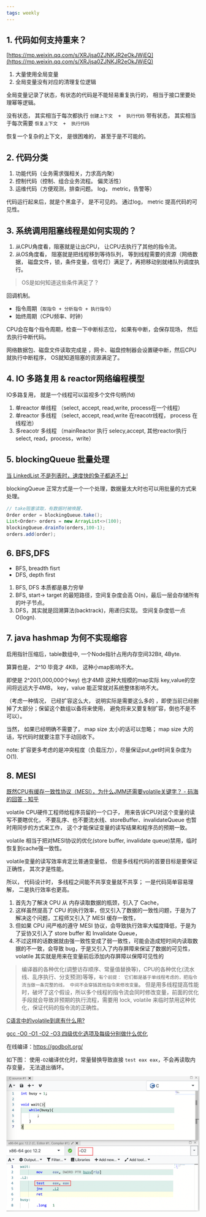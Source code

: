 ```yaml
---
tags: weekly
---
```



## 1. 代码如何支持重来？

[https://mp.weixin.qq.com/s/XRJjsa0ZJNKJR2eOkJWjEQ](https://mp.weixin.qq.com/s/XRJjsa0ZJNKJR2eOkJWjEQ)

1. 大量使用全局变量
2. 全局变量没有对应的清理复位逻辑

全局变量记录了状态，有状态的代码是不能轻易重复执行的， 相当于接口里要处理幂等逻辑。

没有状态， 其实相当于每次都执行 `创建上下文  +  执行代码`
带有状态， 其实相当于每次需要   `恢复上下文  +  执行代码`

恢复一个复杂的上下文， 是很困难的， 甚至于是不可能的。


## 2. 代码分类

1. 功能代码（业务需求强相关，力求高内聚）
2. 控制代码（控制、组合业务流程。 偏灵活性）
3. 运维代码（方便观测，排查问题。 log， metric，告警等）

代码运行起来后，就是个黑盒子， 是不可见的。 
通过log， metric 提高代码的可见性。


## 3. 系统调用阻塞线程是如何实现的？

1. 从CPU角度看，阻塞就是让出CPU， 让CPU去执行了其他的指令流。 
2. 从OS角度看， 阻塞就是把线程移到等待队列， 等到线程需要的资源（网络数据，
磁盘文件，锁，条件变量，信号灯）满足了，再把移动到就绪队列调度执行。

> OS是如何知道这些条件满足了？

回调机制。

- 指令周期（`取指令 + 分析指令 + 执行指令`）
- 始终周期（CPU频率、时钟）

CPU会在每个指令周期，检查一下中断标志位， 如果有中断，会保存现场，
然后去执行中断代码。

网络数据包、磁盘文件读取完成是 ，网卡、磁盘控制器会设置硬中断，然后CPU就执行中断程序，
OS就知道阻塞的资源满足了。


## 4. IO 多路复用 &  reactor网络编程模型

IO多路复用， 就是一个线程可以监视多个文件句柄(fd)

1. 单reactor  单线程 （select, accept, read,write, process在一个线程） 
2. 单reactor  多线程 （select, accept, read,write 在reacotr线程， process 在线程池）
3. 多reacotr  多线程 （mainReactor 执行 selecy,accept, 其他reactor执行 select, read，process，write）



## 5. blockingQueue 批量处理

[当 LinkedList 不是列表时，速度快的兔子都追不上!](https://mp.weixin.qq.com/s/DQxo8lVHABf0_XM514hGqw)

blockingQueue 正常方式是一个一个处理，数据量太大时也可以用批量的方式来处理。

```java
// take阻塞读取，有数据时被唤醒，
Order order = blockingQueue.take();
List<Order> orders = new ArrayList<>(100);
blockingQueue.drainTo(orders,100-1);
orders.add(order);
```

## 6. BFS,DFS

- BFS, breadth fisrt
- DFS, depth first

1. BFS, DFS 本质都是暴力穷举
2. BFS, start-> target 的最短路径，空间复杂度会高 O(n)，最后一层会存储所有的叶子节点。
3. DFS，其实就是回溯算法(backtrack)，用递归实现。  空间复杂度低一点 O(logn).


## 7. java hashmap 为何不实现缩容

启用指针压缩后，table数组中, 一个Node指针占用内存空间32Bit, 4Byte.

算算也是， 2^10 毕竟才 4KB， 这种小map影响不大。

即使是 2^20(1,000,000个key) 也才4MB 这种大规模的map实际 key,value的空间将远远大于4MB， key，value 能正常就对系统整体影响不大。

（考虑一种情况， 已经扩容这么大， 说明实际是需要这么多的 ，即使当前已经删掉了大部分；保留这个数组以备将来使用， 避免将来又要复制扩容，倒也不是不可以）。


当然， 如果已经明确不需要了， map size 太小的话可以忽略； map size 大的话，写代码时就要注意下手动回收下。

note: 扩容更多考虑的是冲突程度（负载压力），尽量保证put,get时间复杂度为O(1).



## 8. MESI

[既然CPU有缓存一致性协议（MESI），为什么JMM还需要volatile关键字？ - 码海的回答 - 知乎](https://www.zhihu.com/question/296949412/answer/2709967017)


volatile CPU硬件工程师给程序员留的一个口子， 用来告诉CPU对这个变量的读写不要瞎优化， 不要乱序、也不要流水线、storeBuffer、invalidateQueue 也暂时用同步的方式来工作， 这个才能保证变量的读写结果和程序员的预期一致。

volatile 相当于把对MESI协议的优化(store buffer, invalidate queue)禁用，临时恢复到cache强一致性。 

volatile变量的读写效率肯定比普通变量低， 但是多线程代码的首要目标是要保证正确性， 其次才是性能。

所以， 代码设计时， 多线程之间能不共享变量就不共享； 一是代码简单容易理解， 二是执行效率也更高。



1. 首先为了解决 CPU 从 内存读取数据的瓶颈，引入了 Cache，
2. 这样虽然提高了 CPU 的执行效率，但又引入了数据的一致性问题，于是为了解决这个问题，工程师又引入了 MESI 缓存一致性，
3. 但如果 CPU 间严格的遵守 MESI 协议，会导致执行效率大幅度降低，于是为了妥协又引入了 store buffer 和 Invalidate Queue，
4. 不过这样的话数据就由强一致性变成了弱一致性，可能会造成短时间内读取数据的不一致，会导致 bug，于是又引入了内存屏障来保证了数据的可见性，volatile 其实就是用来在变量前后添加内存屏障以保障可见性的

> 编译器的各种优化(调整访存顺序、常量值替换等)，CPU的各种优化(流水线、乱序执行、分支预测)等等，`有个前提： 它们都是基于单线程考虑的，把指令流当做一条完整的线， 中间不会穿插其他指令来修改变量`。  但是用多线程提高性能时，破坏了这个假设，所以多个线程的指令流会同时修改变量，前面的优化手段就会导致非预期的执行流程，需要用 lock, volatile 来临时禁用这种优化，保证代码的指令流的正确性。

[C语言中的volatile到底有什么用?](https://mp.weixin.qq.com/s/TIj08zmUofv_i5qbGyjl7g)

[gcc -O0 -O1 -O2 -O3 四级优化选项及每级分别做什么优化](https://blog.csdn.net/qq_31108501/article/details/51842166)

在线编译：https://godbolt.org/

如下图： 使用`-O2`编译优化时，常量替换导致直接 `test eax eax`，不会再读取内存变量， 无法退出循环。

![编译优化](/images/%E7%BC%96%E8%AF%91%E4%BC%98%E5%8C%96.png)